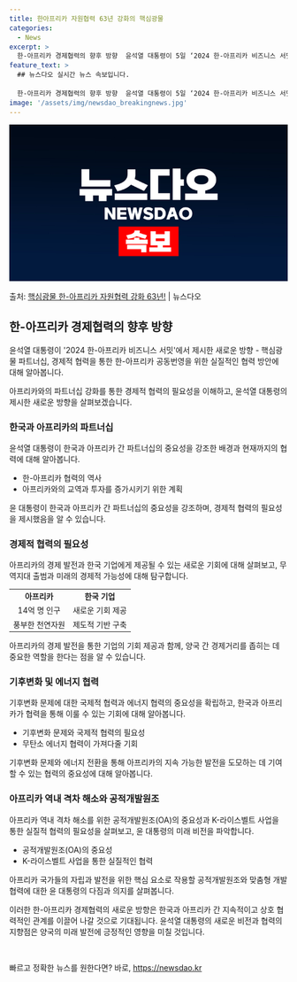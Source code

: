 ```yaml
---
title: 한아프리카 자원협력 63년 강화의 핵심광물
categories:
  - News
excerpt: >
  한-아프리카 경제협력의 향후 방향  윤석열 대통령이 5일 ‘2024 한-아프리카 비즈니스 서밋’에 참석하여 …
feature_text: >
  ## 뉴스다오 실시간 뉴스 속보입니다.

  한-아프리카 경제협력의 향후 방향  윤석열 대통령이 5일 ‘2024 한-아프리카 비즈니스 서밋’에 참석하여 …
image: '/assets/img/newsdao_breakingnews.jpg'
---
```


![뉴스다오 속보](/assets/img/newsdao_breakingnews.jpg)

<p>출처: <a href="https://newsdao.kr/4115" rel="dofollow">핵심광물 한-아프리카 자원협력 강화 63년!</a> | 뉴스다오</p>

<h2 data-ke-size="size26">한-아프리카 경제협력의 향후 방향</h2>
윤석열 대통령이 '2024 한-아프리카 비즈니스 서밋'에서 제시한 새로운 방향 - 핵심광물 파트너십, 경제적 협력을 통한 한-아프리카 공동번영을 위한 실질적인 협력 방안에 대해 알아봅니다.

<p data-ke-size="size16">아프리카와의 파트너십 강화를 통한 경제적 협력의 필요성을 이해하고, 윤석열 대통령의 제시한 새로운 방향을 살펴보겠습니다.</p>

<h3>한국과 아프리카의 파트너십</h3>
윤석열 대통령이 한국과 아프리카 간 파트너십의 중요성을 강조한 배경과 현재까지의 협력에 대해 알아봅니다.

<ul>
    <li>한-아프리카 협력의 역사</li>
    <li>아프리카와의 교역과 투자를 증가시키기 위한 계획</li>
</ul>

<p data-ke-size="size16">윤 대통령이 한국과 아프리카 간 파트너십의 중요성을 강조하며, 경제적 협력의 필요성을 제시했음을 알 수 있습니다.</p>

<h3>경제적 협력의 필요성</h3>
아프리카의 경제 발전과 한국 기업에게 제공될 수 있는 새로운 기회에 대해 살펴보고, 무역지대 출범과 미래의 경제적 가능성에 대해 탐구합니다.

<table>
	<tr>
		<td style="text-align: center; height: 17px;"><b>아프리카</b></td>
		<td style="text-align: center; height: 17px;"><b>한국 기업</b></td>
	</tr>
	<tr>
		<td style="text-align: center; height: 17px;">14억 명 인구</td>
		<td style="text-align: center; height: 17px;">새로운 기회 제공</td>
	</tr>
	<tr>
		<td style="text-align: center; height: 17px;">풍부한 천연자원</td>
		<td style="text-align: center; height: 17px;">제도적 기반 구축</td>
	</tr>
</table>

<p data-ke-size="size16">아프리카의 경제 발전을 통한 기업의 기회 제공과 함께, 양국 간 경제거리를 좁히는 데 중요한 역할을 한다는 점을 알 수 있습니다.</p>

<h3>기후변화 및 에너지 협력</h3>
기후변화 문제에 대한 국제적 협력과 에너지 협력의 중요성을 확립하고, 한국과 아프리카가 협력을 통해 이룰 수 있는 기회에 대해 알아봅니다.

<ul>
    <li>기후변화 문제와 국제적 협력의 필요성</li>
    <li>무탄소 에너지 협력이 가져다줄 기회</li>
</ul>

<p data-ke-size="size16">기후변화 문제와 에너지 전환을 통해 아프리카의 지속 가능한 발전을 도모하는 데 기여할 수 있는 협력의 중요성에 대해 알아봅니다.</p>

<h3>아프리카 역내 격차 해소와 공적개발원조</h3>
아프리카 역내 격차 해소를 위한 공적개발원조(OA)의 중요성과 K-라이스벨트 사업을 통한 실질적 협력의 필요성을 살펴보고, 윤 대통령의 미래 비전을 파악합니다.

<ul>
    <li>공적개발원조(OA)의 중요성</li>
    <li>K-라이스벨트 사업을 통한 실질적인 협력</li>
</ul>

<p data-ke-size="size16">아프리카 국가들의 자립과 발전을 위한 핵심 요소로 작용할 공적개발원조와 맞춤형 개발 협력에 대한 윤 대통령의 다짐과 의지를 살펴봅니다.</p>

이러한 한-아프리카 경제협력의 새로운 방향은 한국과 아프리카 간 지속적이고 상호 협력적인 관계를 이끌어 나갈 것으로 기대됩니다. 윤석열 대통령의 새로운 비전과 협력의 지향점은 양국의 미래 발전에 긍정적인 영향을 미칠 것입니다.

<p data-ke-size="size16">&nbsp;</p> 

빠르고 정확한 뉴스를 원한다면? 바로, <a href="https://newsdao.kr" rel="dofollow">https://newsdao.kr</a>


